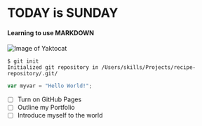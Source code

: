 
# TODAY is SUNDAY 
#### Learning to use MARKDOWN



![Image of Yaktocat](https://octodex.github.com/images/yaktocat.png)



```
$ git init
Initialized git repository in /Users/skills/Projects/recipe-repository/.git/
```

``` Javascript
var myvar = "Hello World!";
```


- [ ] Turn on GitHub Pages
- [ ] Outline my Portfolio
- [ ] Introduce myself to the world
